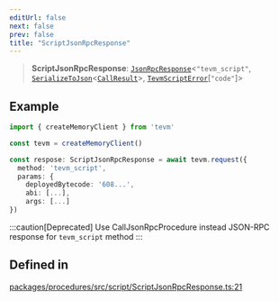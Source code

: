 ```yaml
---
editUrl: false
next: false
prev: false
title: "ScriptJsonRpcResponse"
---
```


> **ScriptJsonRpcResponse**: [`JsonRpcResponse`](/reference/tevm/jsonrpc/type-aliases/jsonrpcresponse/)\<`"tevm_script"`, [`SerializeToJson`](/reference/tevm/procedures/type-aliases/serializetojson/)\<[`CallResult`](/reference/tevm/actions/type-aliases/callresult/)\>, [`TevmScriptError`](/reference/tevm/actions/type-aliases/tevmscripterror/)\[`"code"`\]\>

## Example

```ts
import { createMemoryClient } from 'tevm'

const tevm = createMemoryClient()

const respose: ScriptJsonRpcResponse = await tevm.request({
  method: 'tevm_script',
  params: {
    deployedBytecode: '608...',
    abi: [...],
    args: [...]
})
```

:::caution[Deprecated]
Use CallJsonRpcProcedure instead
JSON-RPC response for `tevm_script` method
:::

## Defined in

[packages/procedures/src/script/ScriptJsonRpcResponse.ts:21](https://github.com/evmts/tevm-monorepo/blob/main/packages/procedures/src/script/ScriptJsonRpcResponse.ts#L21)
